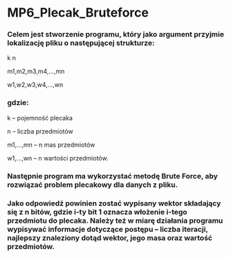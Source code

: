 # MP6_Plecak_Bruteforce

### Celem jest stworzenie programu, który jako argument przyjmie lokalizację pliku o następującej strukturze:

k n

m1,m2,m3,m4,…,mn

w1,w2,w3,w4,…,wn

 

### gdzie:

k – pojemność plecaka

n – liczba przedmiotów

m1,…,mn – n mas przedmiotów

w1,…,wn – n wartości przedmiotów.

 

### Następnie program ma wykorzystać metodę Brute Force, aby rozwiązać problem plecakowy dla danych z pliku.

### Jako odpowiedź powinien zostać wypisany wektor składający się z n bitów, gdzie i-ty bit 1 oznacza włożenie i-tego przedmiotu do plecaka. Należy też w miarę działania programu wypisywać informacje dotyczące postępu – liczba iteracji, najlepszy znaleziony dotąd wektor, jego masa oraz wartość przedmiotów.